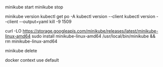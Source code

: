 minikube start
minikube stop

minikube version
kubectl get po -A
kubectl version --client
kubectl version --client --output=yaml
kill -9 1509


curl -LO https://storage.googleapis.com/minikube/releases/latest/minikube-linux-amd64
sudo install minikube-linux-amd64 /usr/local/bin/minikube && rm minikube-linux-amd64



minikube delete


docker context use default


